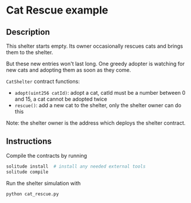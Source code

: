# Cat Rescue example

## Description

This shelter starts empty. Its owner occasionally rescues cats and brings them to the shelter.

But these new entries won't last long. One greedy adopter is watching for new cats and adopting them as soon as they come.


`CatShelter` contract functions:
- `adopt(uint256 catId)`: adopt a cat, catId must be a number between 0 and 15, a cat cannot be adopted twice
- `rescue()`: add a new cat to the shelter, only the shelter owner can do this

Note: the shelter owner is the address which deploys the shelter contract.


## Instructions

Compile the contracts by running

```bash
solitude install  # install any needed external tools
solitude compile
```

Run the shelter simulation with
```bash
python cat_rescue.py
```
